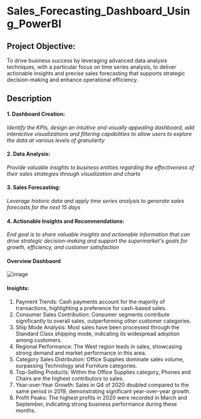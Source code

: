 # Sales_Forecasting_Dashboard_Using_PowerBI

## **Project Objective:**  
To drive business success by leveraging advanced data analysis techniques, with a particular focus on time series analysis, to deliver actionable insights and precise sales forecasting that supports strategic decision-making and enhance operational efficiency.

## Description

#### 1. Dashboard Creation: 
<i>Identify the KPIs, design an intuitive and visually appealing dashboard, add interactive visualizations and filtering capabilities to allow users to explore  the data at various levels of granularity</i>

#### 2. Data Analysis:
<i>Provide valuable insights to business entities regarding the effectiveness of their sales strategies through visualization and charts</i>

#### 3. Sales Forecasting:
<i>Leverage historic data and apply time series analysis to generate sales forecasts for the next 15 days</i>

#### 4. Actionable Insights and Recommendations:
<i>End goal is to share valuable insights and actionable information that can drive strategic decision-making and support the supermarket's goals for growth, efficiency, and customer satisfaction</i>

#### Overview Dashbaord
![image](https://github.com/user-attachments/assets/81af08f1-d8b9-436c-bb4a-b9115b42a42b)


#### Insights:
1. Payment Trends: Cash payments account for the majority of transactions, highlighting a preference for cash-based sales.
2. Consumer Sales Contribution: Consumer segments contribute significantly to overall sales, outperforming other customer categories.
3. Ship Mode Analysis: Most sales have been processed through the Standard Class shipping mode, indicating its widespread adoption among customers.
4. Regional Performance: The West region leads in sales, showcasing strong demand and market performance in this area.
5. Category Sales Distribution: Office Supplies dominate sales volume, surpassing Technology and Furniture categories.
6. Top-Selling Products: Within the Office Supplies category, Phones and Chairs are the highest contributors to sales.
7. Year-over-Year Growth: Sales in Q4 of 2020 doubled compared to the same period in 2019, demonstrating significant year-over-year growth.
8. Profit Peaks: The highest profits in 2020 were recorded in March and September, indicating strong business performance during these months.
